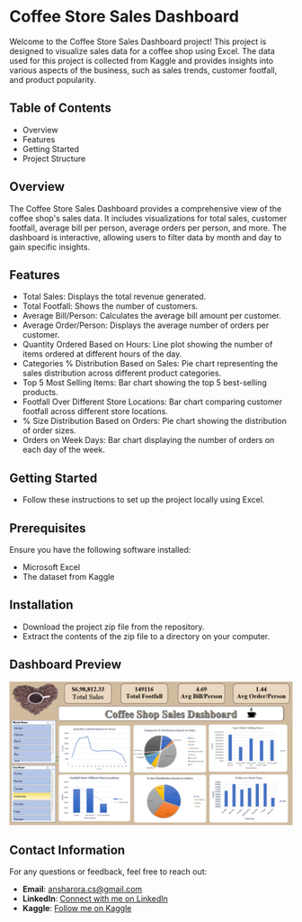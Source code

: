 # Coffee Store Sales Dashboard

Welcome to the Coffee Store Sales Dashboard project! This project is designed to visualize sales data for a coffee shop using Excel. The data used for this project is collected from Kaggle and provides insights into various aspects of the business, such as sales trends, customer footfall, and product popularity.

## Table of Contents
- Overview
- Features
- Getting Started
- Project Structure

## Overview

The Coffee Store Sales Dashboard provides a comprehensive view of the coffee shop's sales data. It includes visualizations for total sales, customer footfall, average bill per person, average orders per person, and more. The dashboard is interactive, allowing users to filter data by month and day to gain specific insights.

## Features
- Total Sales: Displays the total revenue generated.
- Total Footfall: Shows the number of customers.
- Average Bill/Person: Calculates the average bill amount per customer.
- Average Order/Person: Displays the average number of orders per customer.
- Quantity Ordered Based on Hours: Line plot showing the number of items ordered at different hours of the day.
- Categories % Distribution Based on Sales: Pie chart representing the sales distribution across different product categories.
- Top 5 Most Selling Items: Bar chart showing the top 5 best-selling products.
- Footfall Over Different Store Locations: Bar chart comparing customer footfall across different store locations.
- % Size Distribution Based on Orders: Pie chart showing the distribution of order sizes.
- Orders on Week Days: Bar chart displaying the number of orders on each day of the week.
  
## Getting Started
- Follow these instructions to set up the project locally using Excel.

## Prerequisites
Ensure you have the following software installed:

- Microsoft Excel
- The dataset from Kaggle

## Installation
- Download the project zip file from the repository.
- Extract the contents of the zip file to a directory on your computer.

## Dashboard Preview
![Coffee Store Sales Dashboard](https://github.com/anshh-arora/Coffee-Store-Sales-Dashboard/blob/main/Coffe_shop_sale_Dashboard.png)

 ## Contact Information

For any questions or feedback, feel free to reach out:

- **Email**: [ansharora.cs@gmail.com](mailto:ansharora.cs@gmail.com)
- **LinkedIn**: [Connect with me on LinkedIn](https://www.linkedin.com/in/ansh-arora-data-scientist/)
- **Kaggle**: [Follow me on Kaggle](https://www.kaggle.com/ansh1529)
